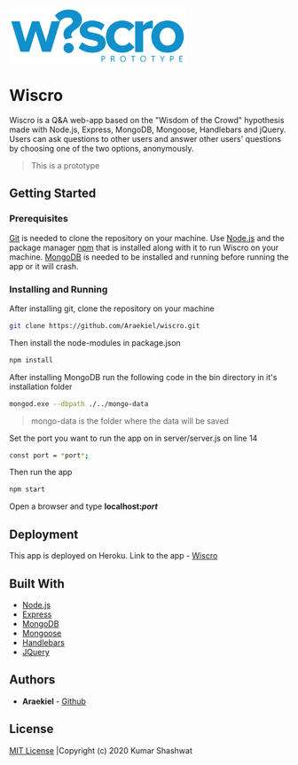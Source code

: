 <img alt="Wiscro" src="https://raw.githubusercontent.com/Araekiel/wiscro/master/public/images/wiscro.png" height="100">

# Wiscro

Wiscro is a Q&A web-app based on the "Wisdom of the Crowd" hypothesis made with Node.js, Express, MongoDB, Mongoose, Handlebars and jQuery.
Users can ask questions to other users and answer other users' questions by choosing one of the two options, anonymously.

> This is a prototype

## Getting Started

### Prerequisites

[Git](https://git-scm.com/) is needed to clone the repository on your machine.
Use [Node.js](https://nodejs.org/en/download/) and the package manager [npm](https://www.npmjs.com/get-npm) that is installed along with it to run Wiscro on your machine.
[MongoDB](https://www.mongodb.com/download-center) is needed to be installed and running before running the app or it will crash.

### Installing and Running

After installing git, clone the repository on your machine

```bash
git clone https://github.com/Araekiel/wiscro.git
```

Then install the node-modules in package.json

```bash
npm install
```

After installing MongoDB run the following code in the bin directory in it's installation folder

```bash
mongod.exe --dbpath ./../mongo-data
```

> mongo-data is the folder where the data will be saved

Set the port you want to run the app on in server/server.js on line 14

```bash
const port = *port*;
```

Then run the app

```bash
npm start
```

Open a browser and type **localhost:_port_**

## Deployment

This app is deployed on Heroku. Link to the app - [Wiscro](https://wiscro.herokuapp.com/)

## Built With

- [Node.js](https://nodejs.org/en/)
- [Express](https://expressjs.com/)
- [MongoDB](https://www.mongodb.com/)
- [Mongoose](https://mongoosejs.com/)
- [Handlebars](https://handlebarsjs.com/)
- [JQuery](https://jquery.com/)

## Authors

- **Araekiel** - [Github](https://github.com/Araekiel)

## License

[MIT License](https://github.com/Araekiel/wiscro/blob/master/LICENSE) |Copyright (c) 2020 Kumar Shashwat
